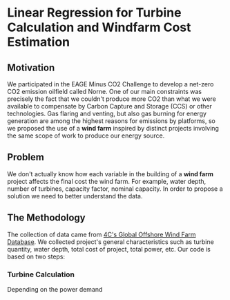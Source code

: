 # Linear Regression for Turbine Calculation and Windfarm Cost Estimation

## Motivation
We participated in the EAGE Minus CO2 Challenge to develop a net-zero CO2 emission oilfield called Norne. One of our main constraints was precisely the fact that we couldn't produce more CO2 than what we were available to compensate by Carbon Capture and Storage (CCS) or other technologies. Gas flaring and venting, but also gas burning for energy generation are among the highest reasons for emissions by platforms, so we proposed the use of a **wind farm** inspired by distinct projects involving the same scope of work to produce our energy source.

## Problem
We don't actually know how each variable in the building of a **wind farm** project affects the final cost the wind farm. For example, water depth, number of turbines, capacity factor, nominal capacity. In order to propose a solution we need to better understand the data.

## The Methodology
The collection of data came from [4C's Global Offshore Wind Farm Database](https://www.4coffshore.com/windfarms/). We collected project's general characteristics such as turbine quantity, water depth, total cost of project, total power, etc. Our code is based on two steps:

### Turbine Calculation
Depending on the power demand
